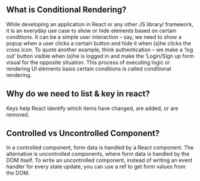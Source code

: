 ## What is Conditional Rendering?
While developing an application in React or any other JS library/ framework, it is an everyday use case to show or hide elements based on certain conditions. It can be a simple user interaction – say, we need to show a popup when a user clicks a certain button and hide it when (s)he clicks the cross icon. To quote another example, think authentication – we make a ‘log out’ button visible when (s)he is logged in and make the ‘Login/Sign up form visual for the opposite situation. This process of executing logic or rendering UI elements basis certain conditions is called conditional rendering.

## Why do we need to list & key in react?
Keys help React identify which items have changed, are added, or are removed.

## Controlled vs Uncontrolled Component?
In a controlled component, form data is handled by a React component. The alternative is uncontrolled components, where form data is handled by the DOM itself. To write an uncontrolled component, instead of writing an event handler for every state update, you can use a ref to get form values from the DOM.